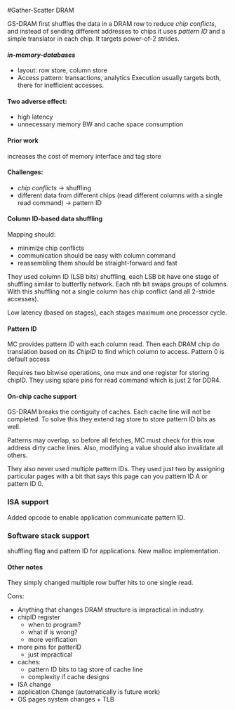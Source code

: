 #Gather-Scatter DRAM

GS-DRAM first shuffles the data in a DRAM row to reduce _chip conflicts_, and instead of sending different addresses to chips it uses _pattern ID_ and a simple translator in each chip.
It targets power-of-2 strides.

#### _in-memory-databases_
  - layout: row store, column store
  - Access pattern: transactions, analytics 
Execution usually targets both, there for inefficient accesses.

#### Two adverse effect:
  - high latency
  - unnecessary memory BW and cache space consumption

#### Prior work 
increases the cost of memory interface and tag store

#### Challenges:
  - _chip conflicts_ -> shuffling
  - different data from different chips (read different columns with a single read command) -> pattern ID

#### Column ID-based data shuffling
Mapping should:
  - minimize chip conflicts
  - communication should be easy with column command
  - reassembling them should be straight-forward and fast

They used column ID (LSB bits) shuffling, each LSB bit have one stage of shuffling similar to butterfly network.
Each nth bit swaps groups of columns. With this shuffling not a single column has chip conflict (and all 2-stride accesses).

Low latency (based on stages), each stages maximum one processor cycle.


#### Pattern ID
MC provides pattern ID with each column read. Then each DRAM chip do translation based on its _ChipID_ to find which column to access.
Pattern 0 is default access 

Requires two bitwise operations, one mux and one register for storing chipID.
They using spare pins for read command which is just 2 for DDR4.

#### On-chip cache support
GS-DRAM breaks the contiguity of caches. Each cache line will not be completed. To solve this they extend tag store to store pattern ID bits as well.

Patterns may overlap, so before all fetches, MC must check for this row address dirty cache lines. Also, modifying a value should also invalidate all others.

They also never used multiple pattern IDs. They used just two by assigning particular pages with a bit that says this page can you pattern ID A or pattern ID 0.

### ISA support
Added opcode to enable application communicate pattern ID.

### Software stack support
shuffling flag and pattern ID for applications. New malloc implementation.

#### Other notes
They simply changed multiple row buffer hits to one single read.

Cons:
  - Anything that changes DRAM structure is impractical in industry.
  - chipID register
    - when to program?
    - what if is wrong?
    - more verification
  - more pins for patterID
    - just impractical 
  - caches:
    - pattern ID bits to tag store of cache line
    - complexity if cache designs
  - ISA change
  - application Change (automatically is future work)
  - OS pages system changes + TLB



